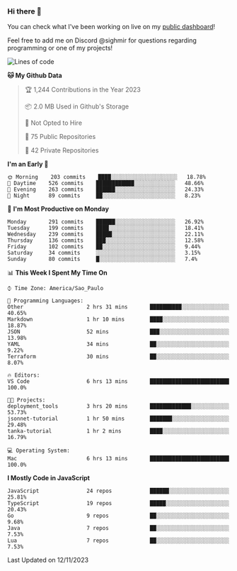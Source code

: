 ### Hi there 👋

<!--
**guicaulada/guicaulada** is a ✨ _special_ ✨ repository because its `README.md` (this file) appears on your GitHub profile.

Here are some ideas to get you started:

- 🔭 I’m currently working on ...
- 🌱 I’m currently learning ...
- 👯 I’m looking to collaborate on ...
- 🤔 I’m looking for help with ...
- 💬 Ask me about ...
- 📫 How to reach me: ...
- 😄 Pronouns: ...
- ⚡ Fun fact: ...
-->

You can check what I've been working on live on my [public dashboard](https://guicaulada.grafana.net/public-dashboards/7b7f644500ec4e6cb5d7a4e7b5ed0dab)!

Feel free to add me on Discord @sighmir for questions regarding programming or one of my projects!

<!--START_SECTION:waka-->
![Lines of code](https://img.shields.io/badge/From%20Hello%20World%20I%27ve%20Written-22.0%20million%20lines%20of%20code-blue)

**🐱 My Github Data** 

> 🏆 1,244 Contributions in the Year 2023
 > 
> 📦 2.0 MB Used in Github's Storage 
 > 
> 🚫 Not Opted to Hire
 > 
> 📜 75 Public Repositories 
 > 
> 🔑 42 Private Repositories  
 > 
**I'm an Early 🐤** 

```text
🌞 Morning    203 commits    ████░░░░░░░░░░░░░░░░░░░░░   18.78% 
🌆 Daytime    526 commits    ████████████░░░░░░░░░░░░░   48.66% 
🌃 Evening    263 commits    ██████░░░░░░░░░░░░░░░░░░░   24.33% 
🌙 Night      89 commits     ██░░░░░░░░░░░░░░░░░░░░░░░   8.23%

```
📅 **I'm Most Productive on Monday** 

```text
Monday       291 commits    ██████░░░░░░░░░░░░░░░░░░░   26.92% 
Tuesday      199 commits    ████░░░░░░░░░░░░░░░░░░░░░   18.41% 
Wednesday    239 commits    █████░░░░░░░░░░░░░░░░░░░░   22.11% 
Thursday     136 commits    ███░░░░░░░░░░░░░░░░░░░░░░   12.58% 
Friday       102 commits    ██░░░░░░░░░░░░░░░░░░░░░░░   9.44% 
Saturday     34 commits     ░░░░░░░░░░░░░░░░░░░░░░░░░   3.15% 
Sunday       80 commits     █░░░░░░░░░░░░░░░░░░░░░░░░   7.4%

```


📊 **This Week I Spent My Time On** 

```text
⌚︎ Time Zone: America/Sao_Paulo

💬 Programming Languages: 
Other                    2 hrs 31 mins       ██████████░░░░░░░░░░░░░░░   40.65% 
Markdown                 1 hr 10 mins        ████░░░░░░░░░░░░░░░░░░░░░   18.87% 
JSON                     52 mins             ███░░░░░░░░░░░░░░░░░░░░░░   13.98% 
YAML                     34 mins             ██░░░░░░░░░░░░░░░░░░░░░░░   9.22% 
Terraform                30 mins             ██░░░░░░░░░░░░░░░░░░░░░░░   8.07%

🔥 Editors: 
VS Code                  6 hrs 13 mins       █████████████████████████   100.0%

🐱‍💻 Projects: 
deployment_tools         3 hrs 20 mins       █████████████░░░░░░░░░░░░   53.73% 
jsonnet-tutorial         1 hr 50 mins        ███████░░░░░░░░░░░░░░░░░░   29.48% 
tanka-tutorial           1 hr 2 mins         ████░░░░░░░░░░░░░░░░░░░░░   16.79%

💻 Operating System: 
Mac                      6 hrs 13 mins       █████████████████████████   100.0%

```

**I Mostly Code in JavaScript** 

```text
JavaScript               24 repos            ██████░░░░░░░░░░░░░░░░░░░   25.81% 
TypeScript               19 repos            █████░░░░░░░░░░░░░░░░░░░░   20.43% 
Go                       9 repos             ██░░░░░░░░░░░░░░░░░░░░░░░   9.68% 
Java                     7 repos             ██░░░░░░░░░░░░░░░░░░░░░░░   7.53% 
Lua                      7 repos             ██░░░░░░░░░░░░░░░░░░░░░░░   7.53%

```



 Last Updated on 12/11/2023
<!--END_SECTION:waka-->
